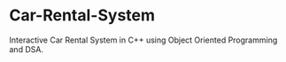 # Car-Rental-System
Interactive Car Rental System in C++ using Object Oriented Programming and DSA.
